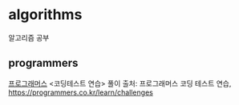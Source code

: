 # algorithms
알고리즘 공부   

## programmers
[프로그래머스](https://programmers.co.kr/) <코딩테스트 연습> 풀이
출처: 프로그래머스 코딩 테스트 연습, https://programmers.co.kr/learn/challenges

